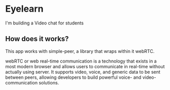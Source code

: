 # Eyelearn

I'm building a Video chat for students

## How does it works?
This app works with simple-peer, a library that wraps within it webRTC.

webRTC or web real-time communication is a technology that exists in a most modern browser and allows users to communicate in real-time without actually using server.
It supports video, voice, and generic data to be sent between peers, allowing developers to build powerful voice- and video-communication solutions. 

##
